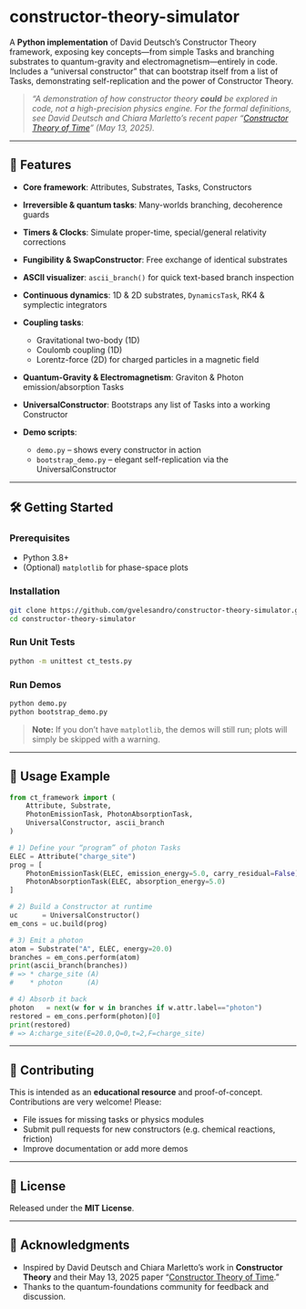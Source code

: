 # constructor-theory-simulator

A **Python implementation** of David Deutsch’s Constructor Theory framework, exposing key concepts—from simple Tasks and branching substrates to quantum-gravity and electromagnetism—entirely in code. Includes a “universal constructor” that can bootstrap itself from a list of Tasks, demonstrating self-replication and the power of Constructor Theory.

> *“A demonstration of how constructor theory **could** be explored in code, not a high-precision physics engine. For the formal definitions, see David Deutsch and Chiara Marletto’s recent paper “[Constructor Theory of Time](https://arxiv.org/abs/2505.08692)” (May 13, 2025).*

---

## 🚀 Features

* **Core framework**: Attributes, Substrates, Tasks, Constructors
* **Irreversible & quantum tasks**: Many-worlds branching, decoherence guards
* **Timers & Clocks**: Simulate proper-time, special/general relativity corrections
* **Fungibility & SwapConstructor**: Free exchange of identical substrates
* **ASCII visualizer**: `ascii_branch()` for quick text-based branch inspection
* **Continuous dynamics**: 1D & 2D substrates, `DynamicsTask`, RK4 & symplectic integrators
* **Coupling tasks**:

  * Gravitational two-body (1D)
  * Coulomb coupling (1D)
  * Lorentz-force (2D) for charged particles in a magnetic field
* **Quantum-Gravity & Electromagnetism**: Graviton & Photon emission/absorption Tasks
* **UniversalConstructor**: Bootstraps any list of Tasks into a working Constructor
* **Demo scripts**:

  * `demo.py` – shows every constructor in action
  * `bootstrap_demo.py` – elegant self-replication via the UniversalConstructor

---

## 🛠 Getting Started

### Prerequisites

* Python 3.8+
* (Optional) `matplotlib` for phase-space plots

### Installation

```bash
git clone https://github.com/gvelesandro/constructor-theory-simulator.git
cd constructor-theory-simulator
```

### Run Unit Tests

```bash
python -m unittest ct_tests.py
```

### Run Demos

```bash
python demo.py
python bootstrap_demo.py
```

> **Note:** If you don’t have `matplotlib`, the demos will still run; plots will simply be skipped with a warning.

---

## 🎯 Usage Example

```python
from ct_framework import (
    Attribute, Substrate,
    PhotonEmissionTask, PhotonAbsorptionTask,
    UniversalConstructor, ascii_branch
)

# 1) Define your “program” of photon Tasks
ELEC = Attribute("charge_site")
prog = [
    PhotonEmissionTask(ELEC, emission_energy=5.0, carry_residual=False),
    PhotonAbsorptionTask(ELEC, absorption_energy=5.0)
]

# 2) Build a Constructor at runtime
uc      = UniversalConstructor()
em_cons = uc.build(prog)

# 3) Emit a photon
atom = Substrate("A", ELEC, energy=20.0)
branches = em_cons.perform(atom)
print(ascii_branch(branches))
# => * charge_site (A)
#    * photon      (A)

# 4) Absorb it back
photon   = next(w for w in branches if w.attr.label=="photon")
restored = em_cons.perform(photon)[0]
print(restored)
# => A:charge_site(E=20.0,Q=0,t=2,F=charge_site)
```

---

## 🤝 Contributing

This is intended as an **educational resource** and proof-of-concept. Contributions are very welcome! Please:

* File issues for missing tasks or physics modules
* Submit pull requests for new constructors (e.g. chemical reactions, friction)
* Improve documentation or add more demos

---

## 📜 License

Released under the **MIT License**. 

---

## 🙏 Acknowledgments

* Inspired by David Deutsch and Chiara Marletto’s work in **Constructor Theory** and their May 13, 2025 paper “[Constructor Theory of Time](https://arxiv.org/abs/2505.08692).”
* Thanks to the quantum-foundations community for feedback and discussion.
